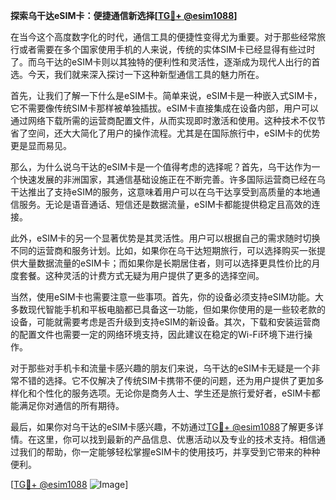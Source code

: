 **探索乌干达eSIM卡：便捷通信新选择[[TG💪+ @esim1088](https://t.me/s/esim1088)]**

在当今这个高度数字化的时代，通信工具的便捷性变得尤为重要。对于那些经常旅行或者需要在多个国家使用手机的人来说，传统的实体SIM卡已经显得有些过时了。而乌干达的eSIM卡则以其独特的便利性和灵活性，逐渐成为现代人出行的首选。今天，我们就来深入探讨一下这种新型通信工具的魅力所在。

首先，让我们了解一下什么是eSIM卡。简单来说，eSIM卡是一种嵌入式SIM卡，它不需要像传统SIM卡那样被单独插拔。eSIM卡直接集成在设备内部，用户可以通过网络下载所需的运营商配置文件，从而实现即时激活和使用。这种技术不仅节省了空间，还大大简化了用户的操作流程。尤其是在国际旅行中，eSIM卡的优势更是显而易见。

那么，为什么说乌干达的eSIM卡是一个值得考虑的选择呢？首先，乌干达作为一个快速发展的非洲国家，其通信基础设施正在不断完善。许多国际运营商已经在乌干达推出了支持eSIM的服务，这意味着用户可以在乌干达享受到高质量的本地通信服务。无论是语音通话、短信还是数据流量，eSIM卡都能提供稳定且高效的连接。

此外，eSIM卡的另一个显著优势是其灵活性。用户可以根据自己的需求随时切换不同的运营商和服务计划。比如，如果你在乌干达短期旅行，可以选择购买一张提供大量数据流量的eSIM卡；而如果你是长期居住者，则可以选择更具性价比的月度套餐。这种灵活的计费方式无疑为用户提供了更多的选择空间。

当然，使用eSIM卡也需要注意一些事项。首先，你的设备必须支持eSIM功能。大多数现代智能手机和平板电脑都已具备这一功能，但如果你使用的是一些较老款的设备，可能就需要考虑是否升级到支持eSIM的新设备。其次，下载和安装运营商的配置文件也需要一定的网络环境支持，因此建议在稳定的Wi-Fi环境下进行操作。

对于那些对手机卡和流量卡感兴趣的朋友们来说，乌干达的eSIM卡无疑是一个非常不错的选择。它不仅解决了传统SIM卡携带不便的问题，还为用户提供了更加多样化和个性化的服务选项。无论你是商务人士、学生还是旅行爱好者，eSIM卡都能满足你对通信的所有期待。

最后，如果你对乌干达的eSIM卡感兴趣，不妨通过[TG💪+ @esim1088](https://t.me/s/esim1088)了解更多详情。在这里，你可以找到最新的产品信息、优惠活动以及专业的技术支持。相信通过我们的帮助，你一定能够轻松掌握eSIM卡的使用技巧，并享受到它带来的种种便利。

[[TG💪+ @esim1088](https://t.me/s/esim1088) ![Image](https://i.postimg.cc/4NQfJmqS/Snipaste-2025-05-13-00-14-12.png)]